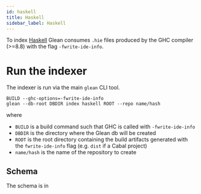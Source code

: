 ```yaml
---
id: haskell
title: Haskell
sidebar_label: Haskell
---
```


To index [Haskell](https://haskell.org) Glean consumes `.hie` files produced by the GHC compiler (>=8.8) with the flag `-fwrite-ide-info`.

# Run the indexer

The indexer is run via the main `glean` CLI tool.

```
BUILD --ghc-options=-fwrite-ide-info
glean --db-root DBDIR index haskell ROOT --repo name/hash
```

where

* `BUILD` is a build command such that GHC is called with `-fwrite-ide-info`
* `DBDIR` is the directory where the Glean db will be created
* `ROOT` is the root directory containing the build artifacts generated with the `fwrite-ide-info` flag (e.g. `dist` if a Cabal project)
* `name/hash` is the name of the repository to create

## Schema

The schema is in <SrcFile file="glean/schema/source/hs.angle" />
